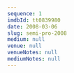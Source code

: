 ```yaml
---
sequence: 1
imdbId: tt0839980
date: 2008-03-06
slug: semi-pro-2008
medium: null
venue: null
venueNotes: null
mediumNotes: null
---
```


